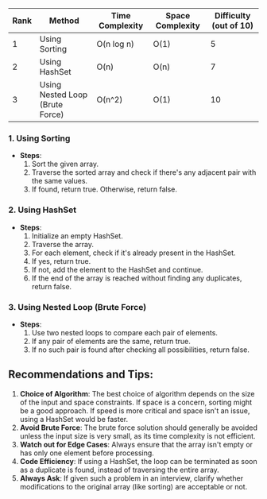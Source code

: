 | Rank | Method                             | Time Complexity     | Space Complexity    | Difficulty (out of 10) |
|------|------------------------------------|---------------------|---------------------|------------------------|
| 1    | Using Sorting                     | O(n log n)          | O(1)                | 5                      |
| 2    | Using HashSet                     | O(n)                | O(n)                | 7                      |
| 3    | Using Nested Loop (Brute Force)   | O(n^2)              | O(1)                | 10                     |

### 1. Using Sorting
- **Steps**:
    1. Sort the given array.
    2. Traverse the sorted array and check if there's any adjacent pair with the same values.
    3. If found, return true. Otherwise, return false.

### 2. Using HashSet
- **Steps**:
    1. Initialize an empty HashSet.
    2. Traverse the array.
    3. For each element, check if it's already present in the HashSet.
    4. If yes, return true.
    5. If not, add the element to the HashSet and continue.
    6. If the end of the array is reached without finding any duplicates, return false.

### 3. Using Nested Loop (Brute Force)
- **Steps**:
    1. Use two nested loops to compare each pair of elements.
    2. If any pair of elements are the same, return true.
    3. If no such pair is found after checking all possibilities, return false.

## Recommendations and Tips:
1. **Choice of Algorithm**: The best choice of algorithm depends on the size of the input and space constraints. If space is a concern, sorting might be a good approach. If speed is more critical and space isn't an issue, using a HashSet would be faster.
2. **Avoid Brute Force**: The brute force solution should generally be avoided unless the input size is very small, as its time complexity is not efficient.
3. **Watch out for Edge Cases**: Always ensure that the array isn't empty or has only one element before processing.
4. **Code Efficiency**: If using a HashSet, the loop can be terminated as soon as a duplicate is found, instead of traversing the entire array.
5. **Always Ask**: If given such a problem in an interview, clarify whether modifications to the original array (like sorting) are acceptable or not.


